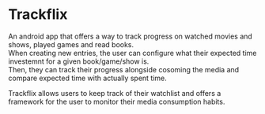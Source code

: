 # Trackflix

An android app that offers a way to track progress on watched movies and shows, played games and read books.  
When creating new entries, the user can configure what their expected time investemnt for a given book/game/show is.  
Then, they can track their progress alongside cosoming the media and compare expected time with actually spent time.
  
Trackflix allows users to keep track of their watchlist and offers a framework for the user to monitor their media consumption habits.
